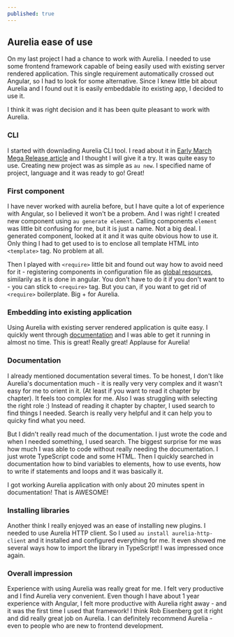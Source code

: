 ```yaml
---
published: true
---
```

## Aurelia ease of use
On my last project I had a chance to work with Aurelia. I needed to use some frontend framework capable of being easily used with existing server rendered application. This single requirement automatically crossed out Angular, so I had to look for some alternative. Since I knew little bit about Aurelia and I found out it is easily embeddable ito existing app, I decided to use it.

I think it was right decision and it has been quite pleasant to work with Aurelia.

### CLI
I started with downlading Aurelia CLI tool. I read about it in [Early March Mega Release article](http://blog.aurelia.io/2017/03/07/early-march-mega-release/) and I thought I will give it a try. It was quite easy to use. Creating new project was as simple as `au new`. I specified name of project, language and it was ready to go! Great!  

### First component
I have never worked with aurelia before, but I have quite a lot of experience with Angular, so I believed it won't be a probem. And I was right! I created new component using `au generate element`. Calling components `element` was little bit confusing for me, but it is just a name. Not a big deal. I generated component, looked at it and it was quite obvious how to use it.
Only thing I had to get used to is to enclose all template HTML into `<template>` tag. No problem at all.

Then I played with `<require>` little bit and found out way how to avoid need for it - registering components in configuration file as [global resources](http://aurelia.io/hub.html#/doc/article/aurelia/templating/latest/templating-html-behaviors-introduction/5), similarily as it is done in angular. You don't have to do it if you don't want to - you can stick to `<require>` tag. But you can, if you want to get rid of `<require>` boilerplate. Big + for Aurelia.

### Embedding into existing application
Using Aurelia with existing server rendered application is quite easy. I quickly went through [documentation](http://aurelia.io/hub.html#/doc/article/aurelia/framework/latest/app-configuration-and-startup/8) and I was able to get it running in almost no time. This is great! Really great! Applause for Aurelia!

### Documentation
I already mentioned documentation several times. To be honest, I don't like Aurelia's documentation much - it is really very very complex and it wasn't easy for me to orient in it. (At least if you want to read it chapter by chapter). It feels too complex for me. Also I was struggling with selecting the right role :) Instead of reading it chapter by chapter, I used search to find things I needed. Search is really very helpful and it can help you to quicky find what you need. 

But I didn't really read much of the documentation. I just wrote the code and when I needed something, I used search. The biggest surprise for me was how much I was able to code without really needing the documentation. I just wrote TypeScript code and some HTML. Then I quickly searched in documentation how to bind variables to elements, how to use events, how to write if statements and loops and it was basically it.

I got working Aurelia application with only about 20 minutes spent in documentation! That is AWESOME!

### Installing libraries
Another think I really enjoyed was an ease of installing new plugins. I needed to use Aurelia HTTP client. So I used `au install aurelia-http-client` and it installed and configured everything for me. It even showed me several ways how to import the library in TypeScript! I was impressed once again.


### Overall impression
Experience with using Aurelia was really great for me. I felt very productive and I find Aurelia very convenient. Even though I have about 1 year experience with Angular, I felt more productive with Aurelia right away - and it was the first time I used that framework! I think Rob Eisenberg got it right and did really great job on Aurelia. I can definitely recommend Aurelia - even to people who are new to frontend development. 
